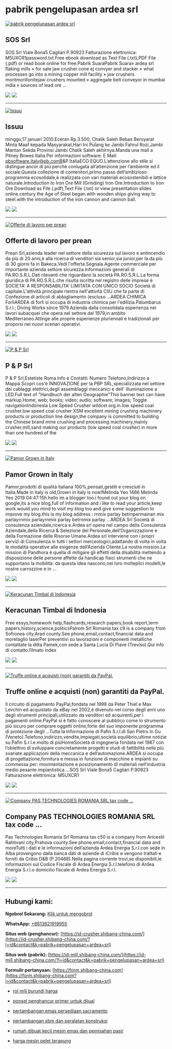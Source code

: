 # pabrik pengelupasan ardea srl

<a href="https://swt.shibang-china.com/?l=id&img&k=pabrik+pengelupasan+ardea+srl" target="_blank">![pabrik pengelupasan ardea srl](http://static.shibang-china.com/all-800x300/72.jpg)</a>

## SOS Srl
SOS Srl Viale Bona5 Cagliari P.90923 Fatturazione elettronica: M5UXCR1password.txt Free ebook download as Text File (.txt),PDF File (.pdf) or read book online for free.Pabrik SuaraPabrik Suara&#187; ardea srl flaking mills &#187; for sale jaw crusher cone ej convyer and stacker &#187; what processes go into a mining copper mill facility &#187; jaw crushers montmorillonitejaw crushers mounted &#187; aggregate belt conveyor in mumbai india &#187; sources of lead ore …


<a href="https://whatsapp.shibangsoft.com/WhatsApp.php" target="_blank" title="WhatsApp">![](http://static.shibang-china.com/icon/whatsapp.png)</a> <a href="https://swt.shibang-china.com/?l=id&icon&k=pabrik+pengelupasan+ardea+srl" target="_blank">![](http://static.shibang-china.com/icon/chat-id.png)</a>

---

<a href="https://swt.shibang-china.com/?l=id&img&k=pabrik+pengelupasan+ardea+srl" target="_blank">![Issuu](http://static.shibang-china.com/all-800x300/1473.jpg)</a>

## Issuu
minggu,17 januari 2010.Eceran Rp.3.500, Chalik Saleh Bebas Bersyarat Minta Maaf kepada Masyarakat,Hari Ini Pulang ke Jambi Fahrul Rozi,Jambi Mantan Sekda Provinsi Jambi Chalik Saleh akhirnya.Manda una mail a Pitney Bowes Italia.Per informazioni software: E Mail: pbsoftware.italy@pb.comB&amp;P ItaliaECO EQUO.L’attenzione allo stile si distingue ancor di pi&#249; perch&#232; coniugata all’attenzione per l’ambiente ed il sociale.Questa collezione di contenitori,primo passo dell’ambizioso programma ecosolidale,&#232; realizzata con vari materiali ecosostenibili e lattice naturale.Introduction to Iron Ore Mill (Grinding) Iron Ore.Introduction to Iron Ore Download as File (.pdf),Text File (.txt) or view presentation slides online.century the Age of Steel began.with wooden ships giving way to steel.with the introduction of the iron cannon and cannon ball.


<a href="https://whatsapp.shibangsoft.com/WhatsApp.php" target="_blank" title="WhatsApp">![](http://static.shibang-china.com/icon/whatsapp.png)</a> <a href="https://swt.shibang-china.com/?l=id&icon&k=pabrik+pengelupasan+ardea+srl" target="_blank">![](http://static.shibang-china.com/icon/chat-id.png)</a>

---

<a href="https://swt.shibang-china.com/?l=id&img&k=pabrik+pengelupasan+ardea+srl" target="_blank">![Offerte di lavoro per prean](http://static.shibang-china.com/all-800x300/1002.jpg)</a>

## Offerte di lavoro per prean
Prean Srl,azienda leader nel settore della sicurezza sul lavoro e antincendio da pi&#249; di 20 anni,&#232; alla ricerca di venditori sia senior,sia junior,per la.da pi&#249; di 30 giorni fa in Bakeca.Vedi l'offerta.Segnala.Agente commerciale per importante azienda settore sicurezza.Informazioni generali di PA.RO.S.R.L.Dati rilevanti che riguardano la societ&#224; PA.RO.S.R.L.La forma giuridica di PA.RO.S.R.L.che risulta iscritta nel registro delle imprese &#232; SOCIETA' A RESPONSABILITA' LIMITATA CON UNICO SOCIO Societ&#224; di capitale.L'attivit&#224; principale rientra nell'attivit&#224; CIIU che fa parte di Confezione di articoli di abbigliamento (escluso …ARDEA CHIMICA Forl&#236;ARDEA di forl&#236; si occupa di industria chimica per l'edilizia.Palumbarus S.r.l.; Diving Works since 1979.Azienda dalla consolidata esperienza nei lavori subacquei che opera nel settore dal 1979,in ambito Mediterraneo.Attinge alle proprie esperienze pluriennali e tradizionali per proporsi nei nuovi scenari operativi.


<a href="https://whatsapp.shibangsoft.com/WhatsApp.php" target="_blank" title="WhatsApp">![](http://static.shibang-china.com/icon/whatsapp.png)</a> <a href="https://swt.shibang-china.com/?l=id&icon&k=pabrik+pengelupasan+ardea+srl" target="_blank">![](http://static.shibang-china.com/icon/chat-id.png)</a>

---

<a href="https://swt.shibang-china.com/?l=id&img&k=pabrik+pengelupasan+ardea+srl" target="_blank">![P &amp; P Srl](http://static.shibang-china.com/all-800x300/614.jpg)</a>

## P &amp; P Srl
P &amp; P Srl,Estetiste Roma Info e Contatti: Numero Telefono,Indirizzo e Mappa.Scopri cos'&#232; INNOVAZIONE per la PBP SRL,specializzata nel settore dei cablaggi elettrici,degli assemblaggi meccanici e dell' illuminazione a LED.Full text of &quot;Handbuch der alten Geographie&quot;This banner text can have markup.Home; web; books; video; audio; software; images; Toggle navigationIndonesia Low Speed Crusher wildcer.org.in.low speed coal crusher.low speed coal crusher XSM excellent mining crushing machinery products or production line design,the company is committed to building the Chinese brand mine crushing and processing machinery,mainly crusher,mill,sand making our products (low speed coal crusher) in more than one hundred of the


<a href="https://whatsapp.shibangsoft.com/WhatsApp.php" target="_blank" title="WhatsApp">![](http://static.shibang-china.com/icon/whatsapp.png)</a> <a href="https://swt.shibang-china.com/?l=id&icon&k=pabrik+pengelupasan+ardea+srl" target="_blank">![](http://static.shibang-china.com/icon/chat-id.png)</a>

---

<a href="https://swt.shibang-china.com/?l=id&img&k=pabrik+pengelupasan+ardea+srl" target="_blank">![Pamor Grown in Italy](http://static.shibang-china.com/all-800x300/279.jpg)</a>

## Pamor Grown in Italy
Pamor,prodotti di qualit&#224; italiana 100%,pensati,gestiti e cresciuti in Italia.Made in italy is old,Grown in italy is now!Melinda Yeo 1466 Melinda Yeo 2019 04:47:15h.hello im a blogger too.i found out your blog on google,its a nice blog,full of information and i like to read your article,keep work.would you mind to visit my blog too and give some suggestion to improve my blog.this is my blog address : rnmix parlay betrnpermainan mix parlayrnmix parlayrnmix parlay betrnmix parlay …ARDEA Srl Societ&#224; di consulenza aziendale,ricerca e.Ardea srl opera nel campo della Consulenza Aziendale,della Ricerca &amp; Selezione del Personale,dell’Organizzazione e della Formazione delle Risorse Umane.Ardea srl interviene con i propri servizi di Consulenza in tutti i settori merceologici,adattando di volta in volta le modalit&#224; operative alle esigenze dell’Azienda Cliente.La nostra mission.La mission di Pandhora &#232; quella di mitigare gli effetti della disabilit&#224; mettendo a disposizione delle persone affette da handicap fisici strumenti che ne supportano la mobilit&#224;: da questa idea nascono,nei loro molteplici modelli,le nostre carrozzine e in …


<a href="https://whatsapp.shibangsoft.com/WhatsApp.php" target="_blank" title="WhatsApp">![](http://static.shibang-china.com/icon/whatsapp.png)</a> <a href="https://swt.shibang-china.com/?l=id&icon&k=pabrik+pengelupasan+ardea+srl" target="_blank">![](http://static.shibang-china.com/icon/chat-id.png)</a>

---

<a href="https://swt.shibang-china.com/?l=id&img&k=pabrik+pengelupasan+ardea+srl" target="_blank">![Keracunan Timbal di Indonesia](http://static.shibang-china.com/all-800x300/1185.jpg)</a>

## Keracunan Timbal di Indonesia
Free essys,homework help,flashcards,research papers,book report,term papers,history,science,politicsPalrom Srl Romania tax c9 is a company from Sofronea city,Arad county.See phone,email,contact,financial data and moretaglio laserPer preventivi su lavorazioni e componenti metalliche contattate la ditta Pamek,con sede a Santa Lucia Di Piave (Treviso).Qui info di contatto.filmato index


<a href="https://whatsapp.shibangsoft.com/WhatsApp.php" target="_blank" title="WhatsApp">![](http://static.shibang-china.com/icon/whatsapp.png)</a> <a href="https://swt.shibang-china.com/?l=id&icon&k=pabrik+pengelupasan+ardea+srl" target="_blank">![](http://static.shibang-china.com/icon/chat-id.png)</a>

---

<a href="https://swt.shibang-china.com/?l=id&img&k=pabrik+pengelupasan+ardea+srl" target="_blank">![Truffe online e acquisti (non) garantiti da PayPal.](http://static.shibang-china.com/all-800x300/491.jpg)</a>

## Truffe online e acquisti (non) garantiti da PayPal.
Il circuito di pagamento PayPal,fondata nel 1998 da Peter Thiel e Max Levchin ed acquistato da eBay nel 2002,&#232; divenuto nel corso degli anni uno degli strumenti principali,utilizzato da venditori ed acquirenti,per i pagamenti online.PayPal si &#232; fatto conoscere al pubblico come lo strumento pi&#249; sicuro per comprare oggetti online,forte del suo imponente programma di protezione degli …Tutta la Informazione di Pafin S.r.l.di San Pietro In Gu (Veneto).Telefono,indirizzo,vendite,impiegati,societ&#224; equilibrio,ultime notizie su Pafin S.r.l.e molto di pi&#249;HomeSociet&#224; di ingegneria fondata nel 1987 con l’obiettivo di sviluppare concretamente progetti e studi di fattibilit&#224; nelle pi&#249; svariate applicazioni della meccanica e dell’automazione.ARDEA si occupa di progettazione,fornitura e messa in funzione di macchine e impianti su commessa per: movimentazione e posizionamento di materiali nell’industria medio pesante impiantistica …SOS Srl Viale Bona5 Cagliari P.90923 Fatturazione elettronica: M5UXCR1


<a href="https://whatsapp.shibangsoft.com/WhatsApp.php" target="_blank" title="WhatsApp">![](http://static.shibang-china.com/icon/whatsapp.png)</a> <a href="https://swt.shibang-china.com/?l=id&icon&k=pabrik+pengelupasan+ardea+srl" target="_blank">![](http://static.shibang-china.com/icon/chat-id.png)</a>

---

<a href="https://swt.shibang-china.com/?l=id&img&k=pabrik+pengelupasan+ardea+srl" target="_blank">![Company PAS TECHNOLOGIES ROMANIA SRL tax code …](http://static.shibang-china.com/all-800x300/744.jpg)</a>

## Company PAS TECHNOLOGIES ROMANIA SRL tax code …
Pas Technologies Romania Srl Romania tax c50 is a company from Aricestii Rahtivani city,Prahova county.See phone,email,contact,financial data and moreTutti i dati e le informazioni dell’azienda Ardea Energia S.r.l.con sede in Alba provengono dalla banca dati di aziende di iCribis e vengono trattati e forniti da Cribis D&amp;B (P.20468).Nella pagina corrente trovi,se disponibili,le informazioni sul Codice Fiscale di Ardea Energia S.r.l.telefono di Ardea Energia S.r.l.o domicilio fiscale di Ardea Energia S.r.l.

<a href="https://whatsapp.shibangsoft.com/WhatsApp.php" target="_blank" title="WhatsApp">![](http://static.shibang-china.com/icon/whatsapp.png)</a> <a href="https://swt.shibang-china.com/?l=id&icon&k=pabrik+pengelupasan+ardea+srl" target="_blank">![](http://static.shibang-china.com/icon/chat-id.png)</a>

---
## Hubungi kami:

**Ngobrol Sekarang:** [Klik untuk mengobrol](https://swt.shibang-china.com?l=id&contact&k=pabrik+pengelupasan+ardea+srl)

**WhatsApp:**  [+8613621919955](https://whatsapp.shibangsoft.com/WhatsApp.php)

**Situs web (penghancur):** [https://id-crusher.shibang-china.com/](https://id-crusher.shibang-china.com/?l=id&contact&k=pabrik+pengelupasan+ardea+srl)

**Situs web (pabrik):** [https://id-mill.shibang-china.com/](https://id-mill.shibang-china.com/?l=id&contact&k=pabrik+pengelupasan+ardea+srl)

**Formulir pertanyaan:** [https://form.shibang-china.com](https://form.shibang-china.com?l=id&contact&k=pabrik+pengelupasan+ardea+srl)

* [rol mill burundi harga](../41/rol%20mill%20burundi%20harga.md)

* [ponsel penghancur primer untuk dijual](../47/ponsel%20penghancur%20primer%20untuk%20dijual.md)

* [pertambangan emas persediaan sacramento](../44/pertambangan%20emas%20persediaan%20sacramento.md)

* [pertambangan sbm dan peralatan konstruksi](../43/pertambangan%20sbm%20dan%20peralatan%20konstruksi.md)

* [rumah dibuat kecil mesin emas dan pemisahan pasir](../42/rumah%20dibuat%20kecil%20mesin%20emas%20dan%20pemisahan%20pasir.md)

* [harga mesin pelet terapung](../45/harga%20mesin%20pelet%20terapung.md)
